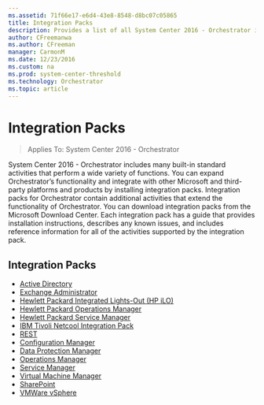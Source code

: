 ```yaml
---
ms.assetid: 71f66e17-e6d4-43e8-8548-d8bc07c05865
title: Integration Packs
description: Provides a list of all System Center 2016 - Orchestrator integration packs.
author: CFreemanwa
ms.author: CFreeman
manager: CarmonM
ms.date: 12/23/2016
ms.custom: na
ms.prod: system-center-threshold
ms.technology: Orchestrator
ms.topic: article
---
```


# Integration Packs

>Applies To: System Center 2016 - Orchestrator

System Center 2016 - Orchestrator includes many built-in standard activities that perform a wide variety of functions. You can expand Orchestrator’s functionality and integrate with other Microsoft and third-party platforms and products by installing integration packs. Integration packs for Orchestrator contain additional activities that extend the functionality of Orchestrator.
You can download integration packs from the Microsoft Download Center. Each integration pack has a guide that provides installation instructions, describes any known issues, and includes reference information for all of the activities supported by the integration pack.

## Integration Packs

- [Active Directory](../../orchestrator/active-directory-integration-pack.md)
- [Exchange Administrator](../../orchestrator/exchange-admin-integration-pack.md)
- [Hewlett Packard Integrated Lights-Out (HP iLO)](../../orchestrator/hp-ilo-and-oa-integration-pack.md)
- [Hewlett Packard Operations Manager](../../orchestrator/hp-operations-manager-integration-pack.md)
- [Hewlett Packard Service Manager](hp-service-manager-integration-pack.md)
- [IBM Tivoli Netcool Integration Pack](../../orchestrator/tivoli-netcool-omnibus-integration-pack.md)
- [REST](../../orchestrator/representational-state-transfer-rest-integration-pack.md)
- [Configuration Manager](configuration-manager-integration-pack.md)
- [Data Protection Manager](integration-pack-for-data-protection-manager.md)
- [Operations Manager](integration-pack-for-operations-manager.md)
- [Service Manager](integration-pack-for-service-manager.md)
- [Virtual Machine Manager](integration-pack-for-virtual-machine-manager.md)
- [SharePoint](integration-pack-for-microsoft-sharepoint.md)
- [VMWare vSphere](../../orchestrator/vsphere-integration-pack.md)
